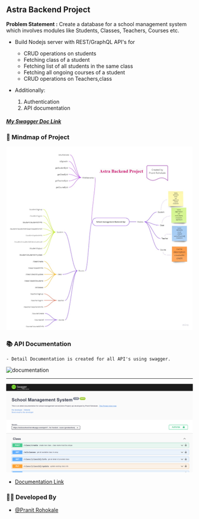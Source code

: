 
## Astra Backend Project
**Problem Statement :**
Create a database for a school management system which involves modules like Students,
Classes, Teachers, Courses etc.

- Build Nodejs server with REST/GraphQL API's for
    * CRUD operations on students
    * Fetching class of a student 
    * Fetching list of all students in the same class
    * Fetching all ongoing courses of a student
    * CRUD operations on Teachers,class

- Additionally:
    1. Authentication
    2. API documentation
#####  [My Swagger Doc Link](https://astraschool.herokuapp.com/api-docs)

### 📱 Mindmap of Project
   <img src="https://github.com/PranitRohokale/Astra-Backend-Project/blob/main/images/mindmap.jpg" width="1050" alt="mindmap">
   
### 📚 API Documentation
    - Detail Documentation is created for all API's using swagger.
    
   <img src="https://github.com/PranitRohokale/Astra-Backend-Project/blob/main/images/Swagger%20UI%20-%20gif.gif" width="1050" alt="documentation">
   <hr/>
   <img src="https://github.com/PranitRohokale/Astra-Backend-Project/blob/main/images/swaggerpic.png" width="1050" alt="documentation">
   
-  [Documentation Link](https://astraschool.herokuapp.com/api-docs)

### 👨‍💻 Developed By

- [@Pranit Rohokale](https://github.com/PranitRohokale)
 
